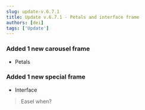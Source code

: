 ```yaml
---
slug: update-v.6.7.1
title: Update v.6.7.1 - Petals and interface frame
authors: [dei]
tags: ['Update']
---
```


### Added 1 new carousel frame
- Petals

### Added 1 new special frame
- Interface

> Easel when?
>